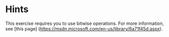 # Hints

This exercise requires you to use bitwise operations. For more information, see [this page]
(https://msdn.microsoft.com/en-us/library/6a71f45d.aspx).
